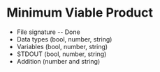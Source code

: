 # Minimum Viable Product
- File signature -- Done
- Data types (bool, number, string)
- Variables (bool, number, string)
- STDOUT (bool, number, string)
- Addition (number and string)